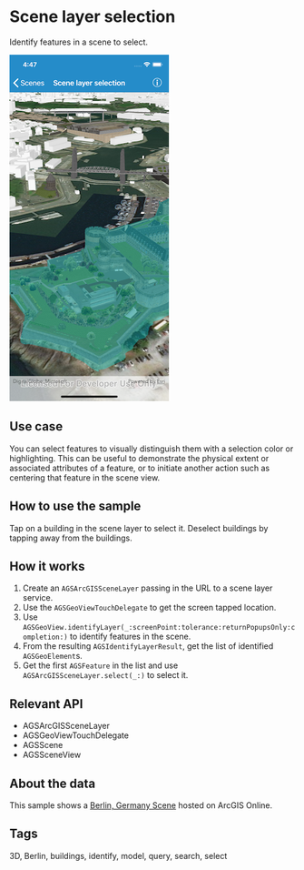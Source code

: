 # Scene layer selection

Identify features in a scene to select.

![Scene Layer Selection sample](scene-layer-selection.png)

## Use case

You can select features to visually distinguish them with a selection color or highlighting. This can be useful to demonstrate the physical extent or associated attributes of a feature, or to initiate another action such as centering that feature in the scene view.

## How to use the sample

Tap on a building in the scene layer to select it. Deselect buildings by tapping away from the buildings.

## How it works

1. Create an `AGSArcGISSceneLayer` passing in the URL to a scene layer service.
2. Use the `AGSGeoViewTouchDelegate` to get the screen tapped location.
3. Use `AGSGeoView.identifyLayer(_:screenPoint:tolerance:returnPopupsOnly:completion:)` to identify features in the scene.
4. From the resulting `AGSIdentifyLayerResult`, get the list of identified `AGSGeoElement`s.
5. Get the first `AGSFeature` in the list and use `AGSArcGISSceneLayer.select(_:)` to select it.

## Relevant API

* AGSArcGISSceneLayer
* AGSGeoViewTouchDelegate
* AGSScene
* AGSSceneView

## About the data

This sample shows a [Berlin, Germany Scene](https://www.arcgis.com/home/item.html?id=31874da8a16d45bfbc1273422f772270) hosted on ArcGIS Online.

## Tags

3D, Berlin, buildings, identify, model, query, search, select
